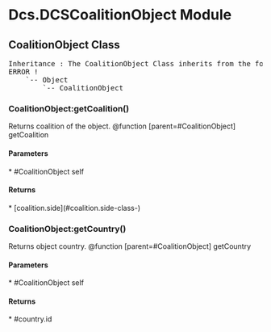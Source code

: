 # Dcs.DCSCoalitionObject Module


## CoalitionObject Class
<pre>
Inheritance : The CoalitionObject Class inherits from the following parents :
ERROR !
	`-- Object
		`-- CoalitionObject
</pre>

### CoalitionObject:getCoalition()
Returns coalition of the object.
@function [parent=#CoalitionObject] getCoalition

<h4> Parameters </h4>
* #CoalitionObject self

<h4> Returns </h4>
* [coalition.side](#coalition.side-class-) 


### CoalitionObject:getCountry()
Returns object country.
@function [parent=#CoalitionObject] getCountry

<h4> Parameters </h4>
* #CoalitionObject self

<h4> Returns </h4>
* #country.id 


